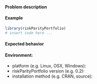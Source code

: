 <!-- Fill in the information below before opening an issue. -->

#### Problem description
<!-- Provide a clear and concise description of the issue. -->

#### Example
<!-- Provide a link or minimal code snippet that demonstrates the issue. -->
```r
library(riskParityPortfolio)
# insert code here ...
```

#### Expected behavior
<!-- Describe the behavior you expected and how it differs from the behavior observed in the example. -->

#### Environment:
- platform (e.g. Linux, OSX, Windows):
- riskParityPortfolio version (e.g. 0.2):
- installation method (e.g. CRAN, source):
